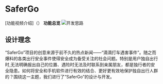 # SaferGo
[功能视频介绍]（）
**功能总览**
![开发思路](https://i.loli.net/2020/03/05/tDxL2z7BqmvK9ok.png)

## 设计理念

“SaferGo”项目的创意来源于前不久的热点新闻——“滴滴打车遇害事件”。随之而爆料的各类出行安全事件使得安全成为备受关注的社会问题。特别是用户独自出行时,无法明确报出自己的位置、遇险时无法及时联系到亲属朋友，都是独行者的安全隐患。如何将安全和手机软件进行有效的结合、更好更有效地保护独自出行人群的？围绕这一主题，我们进行了“SaferGo”的设计与开发。

##

